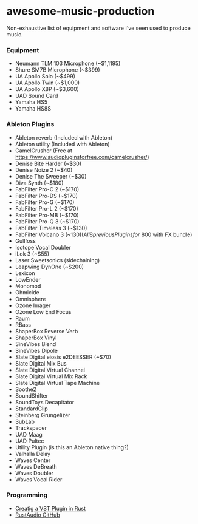 # awesome-music-production

Non-exhaustive list of equipment and software I've seen used to 
produce music.

### Equipment

- Neumann TLM 103 Microphone (~$1,1195)
- Shure SM7B Microphone (~$399)
- UA Apollo Solo (~$499)
- UA Apollo Twin (~$1,000)
- UA Apollo X8P (~$3,600)
- UAD Sound Card
- Yamaha HS5
- Yamaha HS8S

### Ableton Plugins

- Ableton reverb (Included with Ableton)
- Ableton utility (Included with Ableton)
- CamelCrusher (Free at https://www.audiopluginsforfree.com/camelcrusher/)
- Denise Bite Harder (~$30)
- Denise Noize 2 (~$40)
- Denise The Sweeper (~$30)
- Diva Synth (~$180)
- FabFilter Pro-C 2 (~$170)
- FabFilter Pro-DS (~$170)
- FabFilter Pro-G (~$170)
- FabFilter Pro-L 2 (~$170)
- FabFilter Pro-MB (~$170)
- FabFilter Pro-Q 3 (~$170)
- FabFilter Timeless 3 (~$130)
- FabFilter Volcano 3 (~$130) (All 8 previous Plugins for ~$800 with FX bundle)
- Gullfoss
- Isotope Vocal Doubler
- iLok 3 (~$55)
- Laser Sweetsonics (sidechaining)
- Leapwing DynOne (~$200)
- Lexicon
- LowEnder
- Monomod
- Ohmicide
- Omnisphere
- Ozone Imager
- Ozone Low End Focus
- Raum
- RBass
- ShaperBox Reverse Verb
- ShaperBox Vinyl
- SineVibes Blend
- SineVibes Dipole
- Slate Digital eiosis e2DEESSER (~$70)
- Slate Digital Mix Bus
- Slate Digital Virtual Channel
- Slate Digital Virtual Mix Rack
- Slate Digital Virtual Tape Machine
- Soothe2
- SoundShifter
- SoundToys Decapitator
- StandardClip
- Steinberg Grungelizer
- SubLab
- Trackspacer
- UAD Maag
- UAD Pultec
- Utility Plugin (is this an Ableton native thing?)
- Valhalla Delay
- Waves Center
- Waves DeBreath
- Waves Doubler
- Waves Vocal Rider

### Programming

- [Creatig a VST Plugin in Rust](https://vaporsoft.net/creating-an-audio-plugin-with-rust-vst)
- [RustAudio GitHub](https://github.com/RustAudio)
